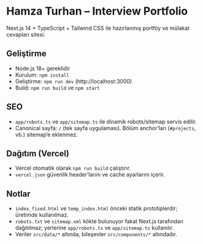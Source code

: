 # Hamza Turhan – Interview Portfolio

Next.js 14 + TypeScript + Tailwind CSS ile hazırlanmış portföy ve mülakat cevapları sitesi.

## Geliştirme

- Node.js 18+ gereklidir
- Kurulum: `npm install`
- Geliştirme: `npm run dev` (http://localhost:3000)
- Build: `npm run build` ve `npm start`

## SEO

- `app/robots.ts` ve `app/sitemap.ts` ile dinamik robots/sitemap servis edilir.
- Canonical sayfa: `/` (tek sayfa uygulaması). Bölüm anchor’ları (`#projects`, vb.) sitemap’e eklenmez.

## Dağıtım (Vercel)

- Vercel otomatik olarak `npm run build` çalıştırır.
- `vercel.json` güvenlik header’larını ve cache ayarlarını içerir.

## Notlar

- `index_fixed.html` ve `temp_index.html` önceki statik prototiplerdir; üretimde kullanılmaz.
- `robots.txt` ve `sitemap.xml` kökte bulunuyor fakat Next.js tarafından dağıtılmaz; yerlerine `app/robots.ts` ve `app/sitemap.ts` kullanılır.
- Veriler `src/data/*` altında, bileşenler `src/components/*` altındadır.

